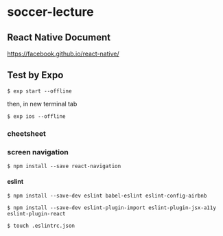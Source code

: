 # soccer-lecture

## React Native Document

<https://facebook.github.io/react-native/>

## Test by Expo

    $ exp start --offline

then, in new terminal tab

    $ exp ios --offline

### cheetsheet

### screen navigation

    $ npm install --save react-navigation

#### eslint

    $ npm install --save-dev eslint babel-eslint eslint-config-airbnb

    $ npm install --save-dev eslint-plugin-import eslint-plugin-jsx-a11y eslint-plugin-react

    $ touch .eslintrc.json
